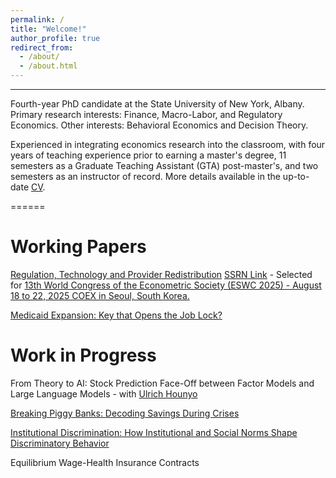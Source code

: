 ```yaml
---
permalink: /
title: "Welcome!"
author_profile: true
redirect_from: 
  - /about/
  - /about.html
---
```

---




Fourth-year PhD candidate at the State University of New York, Albany. Primary research interests: Finance, Macro-Labor, and Regulatory Economics. Other interests: Behavioral Economics and Decision Theory.

Experienced in integrating economics research into the classroom, with four years of teaching experience prior to earning a master's degree, 11 semesters as a Graduate Teaching Assistant (GTA) post-master's, and two semesters as an instructor of record. More details available in the up-to-date [CV](https://www.dropbox.com/scl/fi/evh8n8q6h0ex2vq7j58rz/Piyush_A_CV.pdf?rlkey=lh22ve7nonss7dpls6sv4nst9&st=ctxd9hft&dl=0). 

====== 

Working Papers
======
[Regulation, Technology and Provider Redistribution](https://www.dropbox.com/scl/fi/b5sv81nfh7xkm8o4nayms/PRTPS.A.Piyush.2004.Manuscript.pdf?rlkey=4jq3xt2dhgls2blb2micqg40f&st=62hy8ftm&dl=0) [SSRN Link](https://papers.ssrn.com/sol3/papers.cfm?abstract_id=4817420) - Selected for [13th World Congress of the Econometric Society (ESWC 2025) - August 18 to 22, 2025 COEX in Seoul, South Korea.](https://www.eswc2025.org/about/01.html?sMenu=01)


[Medicaid Expansion: Key that Opens the Job Lock?](https://papers.ssrn.com/sol3/papers.cfm?abstract_id=4987264)

Work in Progress
======

From Theory to AI: Stock Prediction Face-Off between Factor Models and Large Language Models - with [Ulrich Hounyo](https://sites.google.com/site/ulrichounyo/) 

[Breaking Piggy Banks: Decoding Savings During Crises](https://www.dropbox.com/scl/fi/xuyfx5ous0q007dt8qhzl/BPBDSSC_Piyush.A.2024.pdf?rlkey=bcqnda8gj9vpk78q4aar6jsho&st=vtk68tb3&dl=0)

[Institutional Discrimination: How Institutional and Social Norms Shape Discriminatory Behavior](https://www.researchgate.net/publication/358076784_Title_How_institutional_and_social_norms_shape_discriminatory_behavior_A_game_theoretic_approach_-_Piyush_A?_tp=eyJjb250ZXh0Ijp7ImZpcnN0UGFnZSI6ImhvbWUiLCJwYWdlIjoicHJvZmlsZSIsInByZXZpb3VzUGFnZSI6ImhvbWUiLCJwb3NpdGlvbiI6InBhZ2VDb250ZW50In19)

Equilibrium Wage-Health Insurance Contracts

